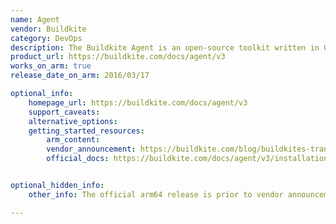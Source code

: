 ```yaml
---
name: Agent
vendor: Buildkite
category: DevOps
description: The Buildkite Agent is an open-source toolkit written in Go for securely running build jobs on any device or network.
product_url: https://buildkite.com/docs/agent/v3
works_on_arm: true
release_date_on_arm: 2016/03/17

optional_info:
    homepage_url: https://buildkite.com/docs/agent/v3
    support_caveats:
    alternative_options:
    getting_started_resources:
        arm_content:
        vendor_announcement: https://buildkite.com/blog/buildkites-transition-to-arm
        official_docs: https://buildkite.com/docs/agent/v3/installation


optional_hidden_info:
    other_info: The official arm64 release is prior to vendor announcement blog refer https://github.com/buildkite/agent/releases/tag/v2.2-beta.2

---
```

